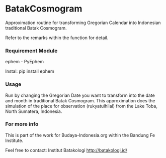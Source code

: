 # BatakCosmogram
Approximation routine for transforming Gregorian Calendar into Indonesian traditional Batak Cosmogram. 

Refer to the remarks within the function for detail.

### Requirement Module
ephem - PyEphem

Instal: pip install ephem

### Usage

Run by changing the Gregorian Date you want to transform into the date and month in traditional Batak Cosmogram. This approximation does the simulation of the place for observation (rukyatulhilal) from the Lake Toba, North Sumatera, Indonesia.

### For more info
This is part of the work for Budaya-Indonesia.org within the Bandung Fe Institute.

Feel free to contact:
Institut Batakologi http://batakologi.id/



